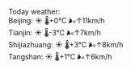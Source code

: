 Today weather:  
Beijing: ☀️   🌡️+0°C 🌬️↑11km/h  
Tianjin: ☀️   🌡️-3°C 🌬️↑7km/h  
Shijiazhuang: ☀️   🌡️+3°C 🌬️↑8km/h  
Tangshan: ☀️   🌡️+1°C 🌬️↑6km/h  
